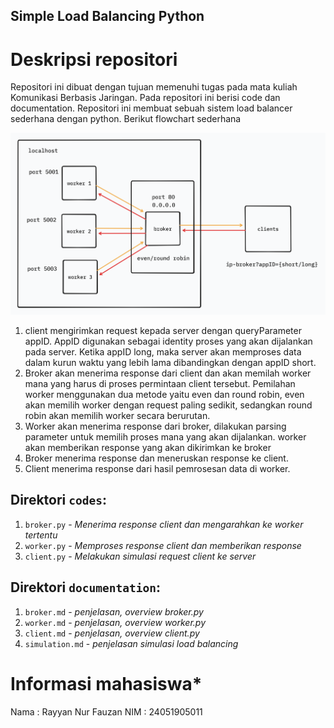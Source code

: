 Simple Load Balancing Python
---
# Deskripsi repositori
Repositori ini dibuat dengan tujuan memenuhi tugas pada mata kuliah Komunikasi Berbasis Jaringan. Pada repositori ini berisi code dan documentation. Repositori ini membuat sebuah sistem load balancer sederhana dengan python. Berikut flowchart sederhana

![flowchart](images/flowchart.png)
1. client mengirimkan request kepada server dengan queryParameter appID. AppID digunakan sebagai identity proses yang akan dijalankan pada server. Ketika appID long, maka server akan memproses data dalam kurun waktu yang lebih lama dibandingkan dengan appID short. 
2. Broker akan menerima response dari client dan akan memilah worker mana yang harus di proses permintaan client tersebut. Pemilahan worker menggunakan dua metode yaitu even dan round robin, even akan memilih worker dengan request paling sedikit, sedangkan round robin akan memilih worker secara berurutan.
3. Worker akan menerima response dari broker, dilakukan parsing parameter untuk memilih proses mana yang akan dijalankan. worker akan memberikan response yang akan dikirimkan ke broker
4. Broker menerima response dan meneruskan response ke client.
5. Client menerima response dari hasil pemrosesan data di worker.

## Direktori `codes`:
1. `broker.py` - *Menerima response client dan mengarahkan ke worker tertentu*
2. `worker.py` - *Memproses response client dan memberikan response*
3. `client.py` - *Melakukan simulasi request client ke server*

## Direktori `documentation`:
1. `broker.md` - *penjelasan, overview broker.py*
2. `worker.md` - *penjelasan, overview worker.py*
3. `client.md` - *penjelasan, overview client.py*
4. `simulation.md` - *penjelasan simulasi load balancing*

# Informasi mahasiswa*
Nama : Rayyan Nur Fauzan
NIM : 24051905011
